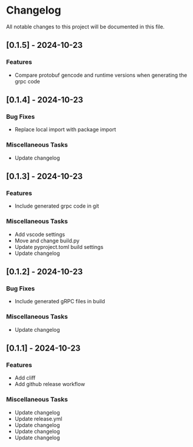 # Changelog

All notable changes to this project will be documented in this file.

## [0.1.5] - 2024-10-23

### Features

- Compare protobuf gencode and runtime versions when generating the grpc code

## [0.1.4] - 2024-10-23

### Bug Fixes

- Replace local import with package import

### Miscellaneous Tasks

- Update changelog

## [0.1.3] - 2024-10-23

### Features

- Include generated grpc code in git

### Miscellaneous Tasks

- Add vscode settings
- Move and change build.py
- Update pyproject.toml build settings
- Update changelog

## [0.1.2] - 2024-10-23

### Bug Fixes

- Include generated gRPC files in build

### Miscellaneous Tasks

- Update changelog

## [0.1.1] - 2024-10-23

### Features

- Add cliff
- Add github release workflow

### Miscellaneous Tasks

- Update changelog
- Update release.yml
- Update changelog
- Update changelog
- Update changelog

<!-- generated by git-cliff -->
